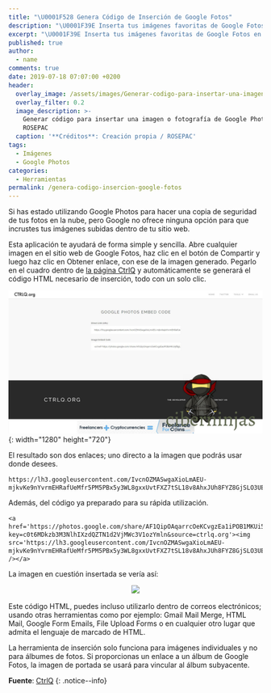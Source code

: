 ```yaml
---
title: "\U0001F528 Genera Código de Inserción de Google Fotos"
description: "\U0001F39E Inserta tus imágenes favoritas de Google Fotos en tu página web o sitio Online favorito a través de un código de inserción en HTML generado automáticamente."
excerpt: "\U0001F39E Inserta tus imágenes favoritas de Google Fotos en tu página web o sitio Online favorito a través de un código de inserción en HTML generado automáticamente."
published: true
author:
  - name
comments: true
date: 2019-07-18 07:07:00 +0200
header:
  overlay_image: /assets/images/Generar-codigo-para-insertar-una-imagen-de-google-fotos.jpg
  overlay_filter: 0.2
  image_description: >-
    Generar código para insertar una imagen o fotografía de Google Photos |
    ROSEPAC
  caption: '**Créditos**: Creación propia / ROSEPAC'
tags:
  - Imágenes
  - Google Photos
categories:
  - Herramientas
permalink: /genera-codigo-insercion-google-fotos
---
```


Si has estado utilizando Google Photos para hacer una copia de seguridad de tus fotos en la nube, pero Google no ofrece ninguna opci&oacute;n para que incrustes tus im&aacute;genes subidas dentro de tu sitio web.

Esta aplicaci&oacute;n te ayudar&aacute; de forma simple y sencilla. Abre cualquier imagen en el sitio web de Google Fotos, haz clic en el bot&oacute;n de Compartir y luego haz clic en Obtener enlace, con ese de la imagen generado. Pegarlo en el cuadro dentro de [la p&aacute;gina CtrlQ](https://ctrlq.org/google/photos) y autom&aacute;ticamente se generar&aacute; el c&oacute;digo HTML necesario de inserci&oacute;n, todo con un solo clic.

![Código generado en HTML para la inserción de las fotografías de Google Photos deseadas, visto en Ciberninjas](/assets/images/Codigo-generado-en-HTML-para-la-insercion-de-la-fotografia-de-Google-Photos-deseada.jpg "Código generado en HTML para la inserción de las fotografías de Google Photos deseadas, visto en Ciberninjas"){: width="1280" height="720"}

El resultado son dos enlaces; uno directo a la imagen que podr&aacute;s usar donde desees.

~~~
https://lh3.googleusercontent.com/IvcnOZMASwgaXioLmAEU-mjkvKe9nYvrmEHRafUeMfr5PM5PBx5y3WL8gxxUvtFXZ7tSL18v8AhxJUh8FYZ8GjSLO3UEqjAilE1G5AlyGvIHHtAbhYDkmL5uvrIU0RJOT8IygUnqdA=w2400
~~~

Adem&aacute;s, del c&oacute;digo ya preparado para su r&aacute;pida utilizaci&oacute;n.

~~~
<a href='https://photos.google.com/share/AF1QipOAqarrcOeKCvgzEa1iPOB1MKUi5fBgUH5Q6JvpA48RVk4yO_6cumqt_saBiegp_Q?key=c0t6MDkzb3M3NlhIXzdQZTN1d2VjMWc3V1ozYmln&source=ctrlq.org'><img src='https://lh3.googleusercontent.com/IvcnOZMASwgaXioLmAEU-mjkvKe9nYvrmEHRafUeMfr5PM5PBx5y3WL8gxxUvtFXZ7tSL18v8AhxJUh8FYZ8GjSLO3UEqjAilE1G5AlyGvIHHtAbhYDkmL5uvrIU0RJOT8IygUnqdA=w2400' /></a>
~~~

La imagen en cuesti&oacute;n insertada se ver&iacute;a as&iacute;:

<center><a href="https://photos.google.com/share/AF1QipOAqarrcOeKCvgzEa1iPOB1MKUi5fBgUH5Q6JvpA48RVk4yO_6cumqt_saBiegp_Q?key=c0t6MDkzb3M3NlhIXzdQZTN1d2VjMWc3V1ozYmln&amp;source=ctrlq.org"><img src="https://lh3.googleusercontent.com/IvcnOZMASwgaXioLmAEU-mjkvKe9nYvrmEHRafUeMfr5PM5PBx5y3WL8gxxUvtFXZ7tSL18v8AhxJUh8FYZ8GjSLO3UEqjAilE1G5AlyGvIHHtAbhYDkmL5uvrIU0RJOT8IygUnqdA=w2400" /></a></center>

Este c&oacute;digo HTML, puedes incluso utilizarlo dentro de correos electr&oacute;nicos; usando otras herramientas como por ejemplo: Gmail Mail Merge, HTML Mail, Google Form Emails, File Upload Forms o en cualquier otro lugar que admita el lenguaje de marcado de HTML.

La herramienta de inserci&oacute;n solo funciona para im&aacute;genes individuales y no para &aacute;lbumes de fotos. Si proporcionas un enlace a un &aacute;lbum de Google Fotos, la imagen de portada se usar&aacute; para vincular al &aacute;lbum subyacente.

**Fuente**\: [CtrlQ](https://kutt.it/ctrlqfotos "Enlace a la Página Web Oficial de Control Q")
{: .notice--info}